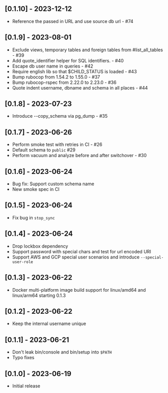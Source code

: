 ## [0.1.10] - 2023-12-12

- Reference the passed in URL and use source db url - #74

## [0.1.9] - 2023-08-01

- Exclude views, temporary tables and foreign tables from #list_all_tables - #39
- Add quote_identifier helper for SQL identifiers. - #40
- Escape db user name in queries - #42
- Require english lib so that $CHILD_STATUS is loaded - #43
- Bump rubocop from 1.54.2 to 1.55.0 - #37
- Bump rubocop-rspec from 2.22.0 to 2.23.0 - #36
- Quote indent username, dbname and schema in all places - #44

## [0.1.8] - 2023-07-23

- Introduce --copy_schema via pg_dump - #35

## [0.1.7] - 2023-06-26

- Perform smoke test with retries in CI - #26
- Default schema to `public` #29
- Perform vacuum and analyze before and after switchover - #30

## [0.1.6] - 2023-06-24

- Bug fix: Support custom schema name
- New smoke spec in CI

## [0.1.5] - 2023-06-24

- Fix bug in `stop_sync`

## [0.1.4] - 2023-06-24

- Drop lockbox dependency
- Support password with special chars and test for url encoded URI
- Support AWS and GCP special user scenarios and introduce `--special-user-role`

## [0.1.3] - 2023-06-22

- Docker multi-platform image build support for linux/amd64 and linux/arm64 starting 0.1.3

## [0.1.2] - 2023-06-22

- Keep the internal username unique

## [0.1.1] - 2023-06-21

- Don't leak bin/console and bin/setup into `$PATH`
- Typo fixes

## [0.1.0] - 2023-06-19

- Initial release
